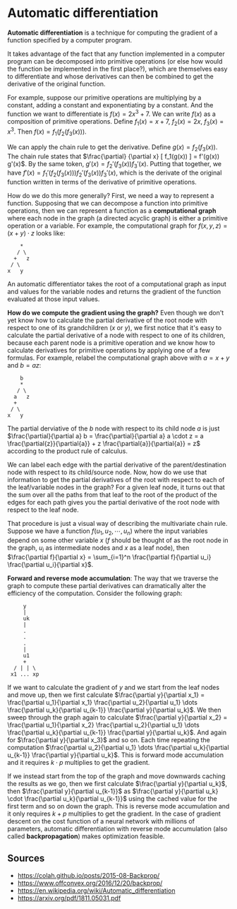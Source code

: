 # Automatic differentiation

**Automatic differentiation** is a technique for computing the gradient of a function specified by a computer program.

It takes advantage of the fact that any function implemented in a computer program can be decomposed into primitive operations (or else how would the function be implemented in the first place?), which are themselves easy to differentiate and whose derivatives can then be combined to get the derivative of the original function.

For example, suppose our primitive operations are multiplying by a constant, adding a constant and exponentiating by a constant. And the function we want to differentiate is $f(x) = 2 x^3 + 7$. We can write $f(x)$ as a composition of primitive operations. Define $f_1(x) = x + 7$, $f_2(x) = 2x$, $f_3(x) = x^3$. Then $f(x) = f_1(f_2(f_3(x)))$.

We can apply the chain rule to get the derivative. Define $g(x) = f_2(f_3(x))$. The chain rule states that $\frac{\partial} {\partial x} [ f_1(g(x)) ] = f'(g(x)) g'(x)$. By the same token, $g'(x) = f_2'(f_3(x)) f_3'(x)$. Putting that together, we have $f'(x) = f_1'(f_2(f_3(x))) f_2'(f_3(x)) f_3'(x)$, which is the derivate of the original function written in terms of the derivative of primitive operations.

How do we do this more generally? First, we need a way to represent a function. Supposing that we can decompose a function into primitive operations, then we can represent a function as a **computational graph** where each node in the graph (a directed acyclic graph) is either a primitive operation or a variable. For example, the computational graph for $f(x, y, z)  = (x + y) \cdot z$ looks like:


	    *
	   / \
	  +   z
	 / \
	x   y 


An automatic differentiator takes the root of a computational graph as input and values for the variable nodes and returns the gradient of the function evaluated at those input values.

**How do we compute the gradient using the graph?** Even though we don't yet know how to calculate the partial derivative of the root node with respect to one of its grandchildren ($x$ or $y$), we first notice that it's easy to calculate the partial derivative of a node with respect to one of its children, because each parent node is a primitive operation and we know how to calculate derivatives for primitive operations by applying one of a few formulas. For example, relabel the computational graph above with $a = x + y$ and $b = az$:

        b
        *
	   / \
	  a   z
	  +   
	 / \
	x   y 

The partial derviative of the $b$ node with respect to its child node $a$ is just $\frac{\partial}{\partial a} b = \frac{\partial}{\partial a} a \cdot z = a \frac{\partial{z}}{\partial{a}} + z \frac{\partial{a}}{\partial{a}} = z$ according to the product rule of calculus.

We can label each edge with the partial derivative of the parent/destination node with respect to its child/source node. Now, how do we use that information to get the partial derivatives of the root with respect to each of the leaf/variable nodes in the graph? For a given leaf node, it turns out that the sum over all the paths from that leaf to the root of the product of the edges for each path gives you the partial derivative of the root node with respect to the leaf node.

That procedure is just a visual way of describing the multivariate chain rule. Suppose we have a function $f(u_1, u_2, \cdots, u_n)$ where the input variables depend on some other variable $x$ ($f$ should be thought of as the root node in the graph, $u_i$ as intermediate nodes and $x$ as a leaf node), then $\frac{\partial f}{\partial x} = \sum_{i=1}^n \frac{\partial f}{\partial u_i} \frac{\partial u_i}{\partial x}$.

**Forward and reverse mode accumulation**: The way that we traverse the graph to compute these partial derivatives can dramatically alter the efficiency of the computation. Consider the following graph:

         y
         |
         uk
         |
         .
         .
         .
         |
         u1
         +
      / | | \
     x1 ... xp

If we want to calculate the gradient of $y$ and we start from the leaf nodes and move up, then we first calculate $\frac{\partial y}{\partial x_1} = \frac{\partial u_1}{\partial x_1} \frac{\partial u_2}{\partial u_1} \dots \frac{\partial u_k}{\partial u_{k-1}} \frac{\partial y}{\partial u_k}$. We then sweep through the graph again to calculate $\frac{\partial y}{\partial x_2} = \frac{\partial u_1}{\partial x_2} \frac{\partial u_2}{\partial u_1} \dots \frac{\partial u_k}{\partial u_{k-1}} \frac{\partial y}{\partial u_k}$. And again for $\frac{\partial y}{\partial x_3}$ and so on. Each time repeating the computation $\frac{\partial u_2}{\partial u_1} \dots \frac{\partial u_k}{\partial u_{k-1}} \frac{\partial y}{\partial u_k}$. This is forward mode accumulation and it requires $k \cdot p$ multiplies to get the gradient.

If we instead start from the top of the graph and move downwards caching the results as we go, then we first calculate $\frac{\partial y}{\partial u_k}$, then $\frac{\partial y}{\partial u_{k-1}}$ as $\frac{\partial y}{\partial u_k} \cdot \frac{\partial u_k}{\partial u_{k-1}}$ using the cached value for the first term and so on down the graph. This is reverse mode accumulation and it only requires $k + p$ multiplies to get the gradient. In the case of gradient descent on the cost function of a neural network with millions of parameters, automatic differentiation with reverse mode accumulation (also called **backpropagation**) makes optimization feasible. 

## Sources

* https://colah.github.io/posts/2015-08-Backprop/
* https://www.offconvex.org/2016/12/20/backprop/
* https://en.wikipedia.org/wiki/Automatic_differentiation
* https://arxiv.org/pdf/1811.05031.pdf